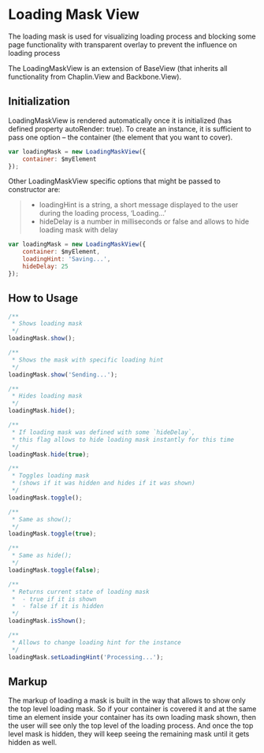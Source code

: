 <a id="bundle-docs-platform-ui-bundle-load-mask-view"></a>

# Loading Mask View

The loading mask is used for visualizing loading process and blocking some page functionality with transparent overlay to prevent the influence on loading process

The LoadingMaskView is an extension of BaseView (that inherits all functionality from Chaplin.View and Backbone.View).

## Initialization

LoadingMaskView is rendered automatically once it is initialized (has defined property autoRender: true). To create an instance, it is sufficient to pass one option – the container (the element that you want to cover).

```javascript
var loadingMask = new LoadingMaskView({
    container: $myElement
});
```

Other LoadingMaskView specific options that might be passed to constructor are:

> - loadingHint is a string, a short message displayed to the user during the loading process, ‘Loading…’
> - hideDelay is a number in milliseconds or false and allows to hide loading mask with delay
```javascript
var loadingMask = new LoadingMaskView({
    container: $myElement,
    loadingHint: 'Saving...',
    hideDelay: 25
});
```

## How to Usage

```javascript
/**
 * Shows loading mask
 */
loadingMask.show();

/**
 * Shows the mask with specific loading hint
 */
loadingMask.show('Sending...');

/**
 * Hides loading mask
 */
loadingMask.hide();

/**
 * If loading mask was defined with some `hideDelay`,
 * this flag allows to hide loading mask instantly for this time
 */
loadingMask.hide(true);

/**
 * Toggles loading mask
 * (shows if it was hidden and hides if it was shown)
 */
loadingMask.toggle();

/**
 * Same as show();
 */
loadingMask.toggle(true);

/**
 * Same as hide();
 */
loadingMask.toggle(false);

/**
 * Returns current state of loading mask
 *  - true if it is shown
 *  - false if it is hidden
 */
loadingMask.isShown();

/**
 * Allows to change loading hint for the instance
 */
loadingMask.setLoadingHint('Processing...');
```

## Markup

The markup of loading a mask is built in the way that allows to show only the top level loading mask. So if your container is covered it and at the same time an element inside your container has its own loading mask shown, then the user will see only the top level of the loading process. And once the top level mask is hidden, they will keep seeing the remaining mask until it gets hidden as well.
